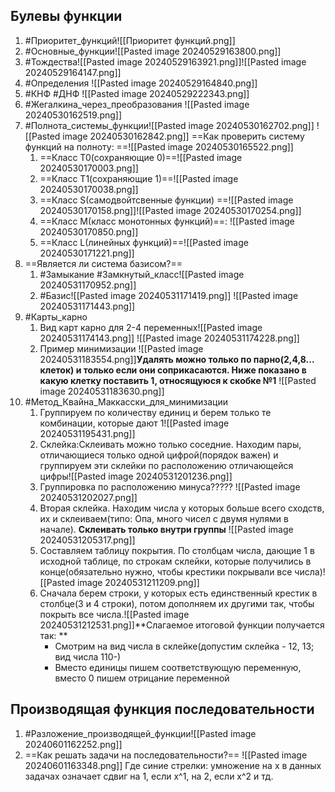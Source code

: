 ## Булевы функции
1. #Приоритет_функций![[Приоритет функций.png]]
2. #Основные_функции![[Pasted image 20240529163800.png]]
3. #Тождества![[Pasted image 20240529163921.png]]![[Pasted image 20240529164147.png]]
4. #Определения ![[Pasted image 20240529164840.png]]
5. #КНФ #ДНФ ![[Pasted image 20240529222343.png]]
6. #Жегалкина_через_преобразования ![[Pasted image 20240530162519.png]]
7. #Полнота_системы_функции![[Pasted image 20240530162702.png]] ![[Pasted image 20240530162842.png]] ==Как проверить систему функций на полноту: ==![[Pasted image 20240530165522.png]]  
	1. ==Класс Т0(сохраняющие 0)==![[Pasted image 20240530170003.png]] 
	2. ==Класс Т1(сохраняющие 1)==![[Pasted image 20240530170038.png]]
	3. ==Класс S(самодвойтсвенные функции) ==![[Pasted image 20240530170158.png]]![[Pasted image 20240530170254.png]]
	4. ==Класс M(класс монотонных функций)==: ![[Pasted image 20240530170850.png]]
	5. ==Класс L(линейных функций)==![[Pasted image 20240530171221.png]]
8. ==Является ли система базисом?== 
	1. #Замыкание #Замкнутый_класс![[Pasted image 20240531170952.png]]
	2. #Базис![[Pasted image 20240531171419.png]] ![[Pasted image 20240531171443.png]]
9. #Карты_карно 
	1. Вид карт карно для 2-4 переменных![[Pasted image 20240531174143.png]] ![[Pasted image 20240531174228.png]]
	2. Пример минимизации ![[Pasted image 20240531183554.png]]**Удалять можно только по парно(2,4,8... клеток) и только если они соприкасаются. Ниже показано в какую клетку поставить 1, относящуюся к скобке №1** ![[Pasted image 20240531183630.png]]
10. #Метод_Квайна_Маккасски_для_минимизации
	1. Группируем по количеству единиц и берем только те комбинации, которые дают 1![[Pasted image 20240531195431.png]]
	2. Склейка:Склеивать можно только соседние. Находим пары, отличающиеся только одной цифрой(порядок важен) и группируем эти склейки по расположению отличающейся цифры![[Pasted image 20240531201236.png]]
	3. Группировка по расположению минуса????? ![[Pasted image 20240531202027.png]]
	4. Вторая склейка. Находим числа у которых больше всего сходств, их и склеиваем(типо: Опа, много чисел с двумя нулями в начале).  **Склеивать только внутри группы**
	![[Pasted image 20240531205317.png]] 
	6. Составляем таблицу покрытия. По столбцам числа, дающие 1 в исходной таблице, по строкам склейки, которые получились в конце(обязательно нужно, чтобы крестики покрывали все числа)![[Pasted image 20240531211209.png]]
	7. Сначала берем строки, у которых есть единственный крестик в столбце(3 и 4 строки), потом дополняем их другими так, чтобы покрыть все числа.![[Pasted image 20240531212531.png]]**Слагаемое итоговой функции получается так: **
		- Смотрим на вид числа в склейке(допустим склейка - 12, 13; вид числа 110-)
		- Вместо единицы пишем соответствующую переменную, вместо 0 пишем отрицание переменной


## Производящая функция последовательности
1. #Разложение_производящей_функции![[Pasted image 20240601162252.png]]
2. ==Как решать задачи на последовательности?==
	 ![[Pasted image 20240601163348.png]]
	 Где синие стрелки: умножение на x в данных задачах означает сдвиг на 1, если x^1, на 2, если х^2 и тд.